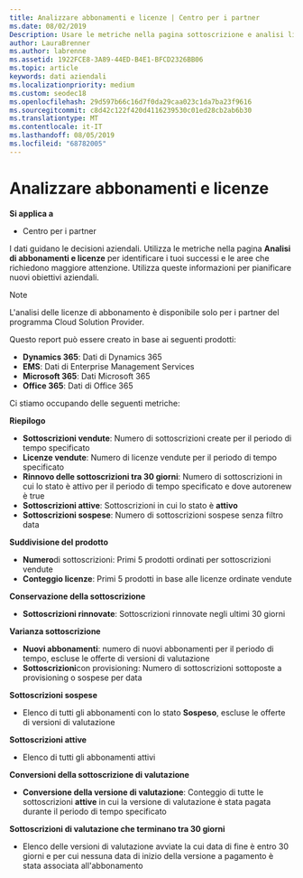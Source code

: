 ```yaml
---
title: Analizzare abbonamenti e licenze | Centro per i partner
ms.date: 08/02/2019
Description: Usare le metriche nella pagina sottoscrizione e analisi licenze per identificare i successi e le aree che richiedono maggiore attenzione.
author: LauraBrenner
ms.author: labrenne
ms.assetid: 1922FCE8-3A89-44ED-B4E1-BFCD2326BB06
ms.topic: article
keywords: dati aziendali
ms.localizationpriority: medium
ms.custom: seodec18
ms.openlocfilehash: 29d597b66c16d7f0da29caa023c1da7ba23f9616
ms.sourcegitcommit: c8d42c122f420d4116239530c01ed28cb2ab6b30
ms.translationtype: MT
ms.contentlocale: it-IT
ms.lasthandoff: 08/05/2019
ms.locfileid: "68782005"
---
```

# <a name="analyze-subscriptions-and-licenses"></a>Analizzare abbonamenti e licenze 

**Si applica a**

- Centro per i partner

I dati guidano le decisioni aziendali. Utilizza le metriche nella pagina **Analisi di abbonamenti e licenze** per identificare i tuoi successi e le aree che richiedono maggiore attenzione. Utilizza queste informazioni per pianificare nuovi obiettivi aziendali.

> [!NOTE]
> L'analisi delle licenze di abbonamento è disponibile solo per i partner del programma Cloud Solution Provider.


Questo report può essere creato in base ai seguenti prodotti:

 - **Dynamics 365**: Dati di Dynamics 365  
 - **EMS**: Dati di Enterprise Management Services  
 - **Microsoft 365**: Dati Microsoft 365  
 - **Office 365**: Dati di Office 365  


Ci stiamo occupando delle seguenti metriche:

**Riepilogo**  
 - **Sottoscrizioni vendute**: Numero di sottoscrizioni create per il periodo di tempo specificato  
 - **Licenze vendute**: Numero di licenze vendute per il periodo di tempo specificato   
 - **Rinnovo delle sottoscrizioni tra 30 giorni**: Numero di sottoscrizioni in cui lo stato è attivo per il periodo di tempo specificato e dove autorenew è true
 - **Sottoscrizioni attive**: Sottoscrizioni in cui lo stato è **attivo**  
 - **Sottoscrizioni sospese**: Numero di sottoscrizioni sospese senza filtro data  

**Suddivisione del prodotto**  
 - **Numero**di sottoscrizioni: Primi 5 prodotti ordinati per sottoscrizioni vendute  
 - **Conteggio licenze**: Primi 5 prodotti in base alle licenze ordinate vendute

**Conservazione della sottoscrizione**
 - **Sottoscrizioni rinnovate**: Sottoscrizioni rinnovate negli ultimi 30 giorni  

**Varianza sottoscrizione**  
 - **Nuovi abbonamenti**: numero di nuovi abbonamenti per il periodo di tempo, escluse le offerte di versioni di valutazione  
 - **Sottoscrizioni**con provisioning: Numero di sottoscrizioni sottoposte a provisioning o sospese per data  

**Sottoscrizioni sospese**  
 - Elenco di tutti gli abbonamenti con lo stato **Sospeso**, escluse le offerte di versioni di valutazione  
  
**Sottoscrizioni attive**
 - Elenco di tutti gli abbonamenti attivi  

**Conversioni della sottoscrizione di valutazione**  
 - **Conversione della versione di valutazione**: Conteggio di tutte le sottoscrizioni **attive** in cui la versione di valutazione è stata pagata durante il periodo di tempo specificato  

**Sottoscrizioni di valutazione che terminano tra 30 giorni**  
 - Elenco delle versioni di valutazione avviate la cui data di fine è entro 30 giorni e per cui nessuna data di inizio della versione a pagamento è stata associata all'abbonamento  

  